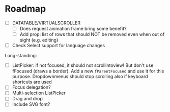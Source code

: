 # Roadmap

- [ ] DATATABLE/VIRTUALSCROLLER
  - [ ] Does request animation frame bring some benefit?
  - [ ] Add prop: list of rows that should NOT be removed even when out of sight (e.g. editing)
- [ ] Check Select support for language changes

Long-standing:
- [ ] ListPicker: if not focused, it should not scrollintoview! But don't use fFocused (draws a border). Add a new `fParentFocused` and use it for this purpose. Dropdownmenus should stop scrolling also if keyboard shortcuts are used
- [ ] Focus delegation?
- [ ] Multi-selection ListPicker
- [ ] Drag and drop
- [ ] Include SVG font?
